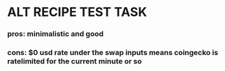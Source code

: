 # ALT RECIPE TEST TASK

### pros: minimalistic and good

### cons: $0 usd rate under the swap inputs means coingecko is ratelimited for the current minute or so
